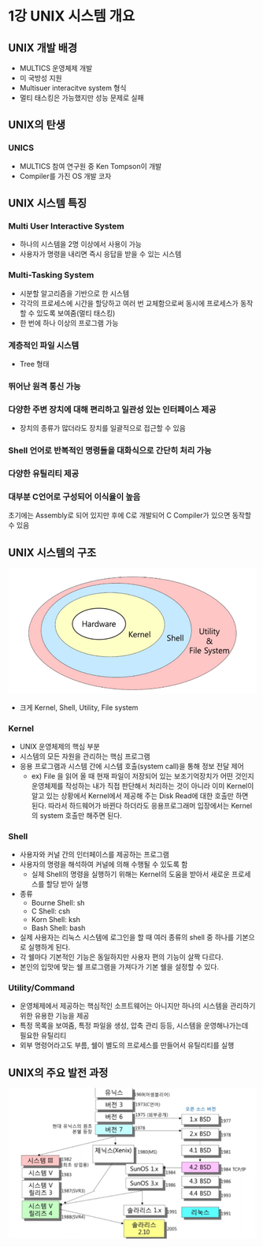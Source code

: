 # 1강 UNIX 시스템 개요

## UNIX 개발 배경

- MULTICS 운영체제 개발
- 미 국방성 지원
- Multisuer interacitve system 형식
- 멀티 태스킹은 가능했지만 성능 문제로 실패

## UNIX의 탄생

### UNICS

- MULTICS 참여 연구원 중 Ken Tompson이 개발
- Compiler를 가진 OS 개발 코자

## UNIX 시스템 특징

### Multi User Interactive System

- 하나의 시스템을 2명 이상에서 사용이 가능
- 사용자가 명령을 내리면 즉시 응답을 받을 수 있는 시스템

### Multi-Tasking System

- 시분할 알고리즘을 기반으로 한 시스템
- 각각의 프로세스에 시간을 할당하고 여러 번 교체함으로써 동시에 프로세스가 동작할 수 있도록 보여줌(멀티 태스킹)
- 한 번에 하나 이상의 프로그램 가능

### 계층적인 파일 시스템

- Tree 형태

### 뛰어난 원격 통신 가능

### 다양한 주변 장치에 대해 편리하고 일관성 있는 인터페이스 제공

- 장치의 종류가 많더라도 장치를 일괄적으로 접근할 수 있음

### Shell 언어로 반복적인 명령들을 대화식으로 간단히 처리 가능

### 다양한 유틸리티 제공

### 대부분 C언어로 구성되어 이식율이 높음

초기에는 Assembly로 되어 있지만 후에 C로 개발되어 C Compiler가 있으면 동작할 수 있음

## UNIX 시스템의 구조

![Untitled](/resources/ch.01/1.png)

- 크게 Kernel, Shell, Utility, File system

### Kernel

- UNIX 운영체제의 핵심 부분
- 시스템의 모든 자원을 관리하는 핵심 프로그램
- 응용 프로그램과 시스템 간에 시스템 호출(system call)을 통해 정보 전달 제어
    - ex) File 을 읽어 올 때 현재 파일이 저장되어 있는 보조기억장치가 어떤 것인지 운영체제를 작성하는 내가 직접 판단해서 처리하는 것이 아니라 이미 Kernel이 알고 있는 상황에서 Kernel에서 제공해 주는 Disk Read에 대한 호출만 하면 된다. 따라서 하드웨어가 바뀐다 하더라도 응용프로그래머 입장에서는 Kernel의 system 호출만 해주면 된다.

### Shell

- 사용자와 커널 간의 인터페이스를 제공하는 프로그램
- 사용자의 명령을 해석하여 커널에 의해 수행될 수 있도록 함
    - 실제 Shell의 명령을 실행하기 위해는 Kernel의 도움을 받아서 새로운 프로세스를 할당 받아 실행
- 종류
    - Bourne Shell: sh
    - C Shell: csh
    - Korn Shell: ksh
    - Bash Shell: bash
- 실제 사용자는 리눅스 시스템에 로그인을 할 때 여러 종류의 shell 중 하나를 기본으로 실행하게 된다.
- 각 쉘마다 기본적인 기능은 동일하지만 사용자 편의 기능이 살짝 다르다.
- 본인의 입맛에 맞는 쉘 프로그램을 가져다가 기본 쉘을 설정할 수 있다.

### Utility/Command

- 운영체제에서 제공하는 핵심적인 소프트웨어는 아니지만 하나의 시스템을 관리하기 위한 유용한 기능을 제공
- 특정 목록을 보여줌, 특정 파일을 생성, 압축 관리 등등, 시스템을 운영해나가는데 필요한 유틸리티
- 외부 명령어라고도 부름, 쉘이 별도의 프로세스를 만들어서 유틸리티를 실행

## UNIX의 주요 발전 과정
![image](/resources/ch.01/2.png)